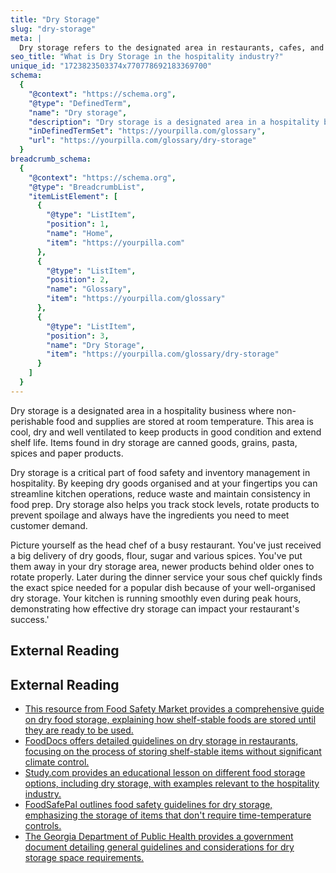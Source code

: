 ```yaml
---
title: "Dry Storage"
slug: "dry-storage"
meta: |
  Dry storage refers to the designated area in restaurants, cafes, and bars where non-perishable items like canned goods, grains, and spices are stored.
seo_title: "What is Dry Storage in the hospitality industry?"
unique_id: "1723823503374x770778692183369700"
schema:
  {
    "@context": "https://schema.org",
    "@type": "DefinedTerm",
    "name": "Dry storage",
    "description": "Dry storage is a designated area in a hospitality business where non-perishable food and supplies are stored at room temperature, kept cool, dry and well ventilated to maintain product quality and extend shelf life.",
    "inDefinedTermSet": "https://yourpilla.com/glossary",
    "url": "https://yourpilla.com/glossary/dry-storage"
  }
breadcrumb_schema:
  {
    "@context": "https://schema.org",
    "@type": "BreadcrumbList",
    "itemListElement": [
      {
        "@type": "ListItem",
        "position": 1,
        "name": "Home",
        "item": "https://yourpilla.com"
      },
      {
        "@type": "ListItem",
        "position": 2,
        "name": "Glossary",
        "item": "https://yourpilla.com/glossary"
      },
      {
        "@type": "ListItem",
        "position": 3,
        "name": "Dry Storage",
        "item": "https://yourpilla.com/glossary/dry-storage"
      }
    ]
  }
---
```


Dry storage is a designated area in a hospitality business where non-perishable food and supplies are stored at room temperature. This area is cool, dry and well ventilated to keep products in good condition and extend shelf life. Items found in dry storage are canned goods, grains, pasta, spices and paper products.

Dry storage is a critical part of food safety and inventory management in hospitality. By keeping dry goods organised and at your fingertips you can streamline kitchen operations, reduce waste and maintain consistency in food prep. Dry storage also helps you track stock levels, rotate products to prevent spoilage and always have the ingredients you need to meet customer demand.

Picture yourself as the head chef of a busy restaurant. You've just received a big delivery of dry goods, flour, sugar and various spices. You've put them away in your dry storage area, newer products behind older ones to rotate properly. Later during the dinner service your sous chef quickly finds the exact spice needed for a popular dish because of your well-organised dry storage. Your kitchen is running smoothly even during peak hours, demonstrating how effective dry storage can impact your restaurant's success.'

## External Reading



## External Reading

*   [This resource from Food Safety Market provides a comprehensive guide on dry food storage, explaining how shelf-stable foods are stored until they are ready to be used.](https://www.foodsafetymarket.com/en-ca/blog/guidelines-for-dry-food-storage)
*   [FoodDocs offers detailed guidelines on dry storage in restaurants, focusing on the process of storing shelf-stable items without significant climate control.](https://www.fooddocs.com/post/restaurant-food-storage-guidelines)
*   [Study.com provides an educational lesson on different food storage options, including dry storage, with examples relevant to the hospitality industry.](https://study.com/academy/lesson/food-beverage-storage-options-dry-refrigerated-frozen.html)
*   [FoodSafePal outlines food safety guidelines for dry storage, emphasizing the storage of items that don't require time-temperature controls.](https://foodsafepal.com/dry-storage/)
*   [The Georgia Department of Public Health provides a government document detailing general guidelines and considerations for dry storage space requirements.](https://dph.georgia.gov/document/document/section-i-dry-storage/download)